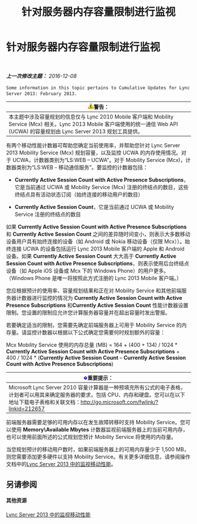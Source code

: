 ﻿---
title: 针对服务器内存容量限制进行监视
TOCTitle: 针对服务器内存容量限制进行监视
ms:assetid: 1697ea71-6fcf-480d-b4e9-cd79f94d247e
ms:mtpsurl: https://technet.microsoft.com/zh-cn/library/Hh689982(v=OCS.15)
ms:contentKeyID: 49312125
ms.date: 12/29/2016
mtps_version: v=OCS.15
ms.translationtype: HT
---

# 针对服务器内存容量限制进行监视

 

_**上一次修改主题：** 2016-12-08_

    Some information in this topic pertains to Cumulative Updates for Lync Server 2013: February 2013.

<table>
<thead>
<tr class="header">
<th><img src="images/JJ656815.warning(OCS.15).gif" title="warning" alt="warning" />警告：</th>
</tr>
</thead>
<tbody>
<tr class="odd">
<td>本主题中涉及容量规划的信息仅与 Lync 2010 Mobile 客户端和 Mobility Service (Mcx) 相关。Lync 2013 Mobile 客户端使用的统一通信 Web API (UCWA) 的容量规划由 Lync Server 2013 规划工具提供。</td>
</tr>
</tbody>
</table>


有两个移动性能计数器可帮助您确定当前使用率，并帮助您针对 Lync Server 2013 Mobility Service (Mcx) 规划容量，以及监控 UCWA 的内存使用情况。对于 UCWA，计数器类别为“LS:WEB – UCWA”。对于 Mobility Service (Mcx)，计数器类别为“LS:WEB - 移动通信服务”。要监控的计数器包括：

  - **Currently Active Session Count with Active Presence Subscriptions**，它是当前通过 UCWA 或 Mobility Service (Mcx) 注册的终结点的数目，这些终结点具有活动状态订阅（始终连接的移动用户的数目）

  - **Currently Active Session Count**，它是当前通过 UCWA 或 Mobility Service 注册的终结点的数目

如果 **Currently Active Session Count with Active Presence Subscriptions** 和 **Currently Active Session Count** 之间的差异随时间变小，则表示大多数移动设备用户具有始终连接的设备（如 Android 或 Nokia 移动设备（仅限 Mcx））。始终连接 UCWA 的设备包括运行 Lync 2013 Mobile 客户端的 Apple 和 Android 设备。如果 **Currently Active Session Count** 大大高于 **Currently Active Session Count with Active Presence Subscriptions**，则表示使用后台终结点设备（如 Apple iOS 设备或 Mcx 下的 Windows Phone）的用户更多。（Windows Phone 是唯一将按照此方式注册的 Lync 2013 Mobile 客户端。）

您应根据预计的使用率、容量规划结果和正在对 Mobility Service 和其他前端服务器计数器进行监控的情况为 **Currently Active Session Count with Active Presence Subscriptions** 和**Currently Active Session Count** 性能计数器设置限制。您设置的限制应允许您计算服务器容量并在超出容量时发出警报。

若要确定适当的限制，您需要先确定前端服务器上可用于 Mobility Service 的内存量。请监控计数器以根据以下公式确定您需要何时规划额外的容量：

Mcx Mobility Service 使用的内存总量 (MB) = 164 + (400 + 134) / 1024 \* **Currently Active Session Count with Active Presence Subscriptions** + 400 / 1024 \* (**Currently Active Session Count** – **Currently Active Session Count with Active Presence Subscriptions**)

<table>
<thead>
<tr class="header">
<th><img src="images/Gg398794.important(OCS.15).gif" title="important" alt="important" />重要提示：</th>
</tr>
</thead>
<tbody>
<tr class="odd">
<td>Microsoft Lync Server 2010 容量计算器是一种预填充所有公式的电子表格，计划者可以用其来确定服务器的要求，包括 CPU、内存和硬盘。您可以在以下地址下载电子表格和关联文档：<a href="http://go.microsoft.com/fwlink/?linkid=212657" class="uri">http://go.microsoft.com/fwlink/?linkid=212657</a></td>
</tr>
</tbody>
</table>


前端服务器需要足够的可用内存以在发生故障转移时支持 Mobility Service。您可以使用 **Memory\\Available Mbytes** 计数器监视前端服务器上的当前可用内存，也可以使用前面所述的公式规划您预计 Mobility Service 将使用的内存量。

当您规划预计的移动用户数时，如果前端服务器上的可用内存量少于 1,500 MB，则您需要添加更多硬件以支持 Mobility Service。有关更多详细信息，请参阅操作文档中的[Lync Server 2013 中的监视移动性能](lync-server-2013-monitoring-mobility-for-performance.md)。

## 另请参阅

#### 其他资源

[Lync Server 2013 中的监视移动性能](lync-server-2013-monitoring-mobility-for-performance.md)

